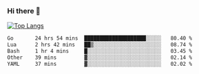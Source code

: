 ### Hi there 👋

<!--
**3Xpl0it3r/3Xpl0it3r** is a ✨ _special_ ✨ repository because its `README.md` (this file) appears on your GitHub profile.

Here are some ideas to get you started:

- 🔭 I’m currently working on ...
- 🌱 I’m currently learning ...
- 👯 I’m looking to collaborate on ...
- 🤔 I’m looking for help with ...
- 💬 Ask me about ...
- 📫 How to reach me: ...
- 😄 Pronouns: ...
- ⚡ Fun fact: ...
-->


[![Top Langs](https://github-readme-stats.vercel.app/api/top-langs/?username=3Xpl0it3r&layout=compact)](https://github.com/3Xpl0it3r/3Xpl0it3r)

<!--START_SECTION:waka-->

```txt
Go       24 hrs 54 mins  ████████████████████░░░░░   80.40 %
Lua      2 hrs 42 mins   ██▒░░░░░░░░░░░░░░░░░░░░░░   08.74 %
Bash     1 hr 4 mins     █░░░░░░░░░░░░░░░░░░░░░░░░   03.45 %
Other    39 mins         ▓░░░░░░░░░░░░░░░░░░░░░░░░   02.14 %
YAML     37 mins         ▓░░░░░░░░░░░░░░░░░░░░░░░░   02.02 %
```

<!--END_SECTION:waka-->

